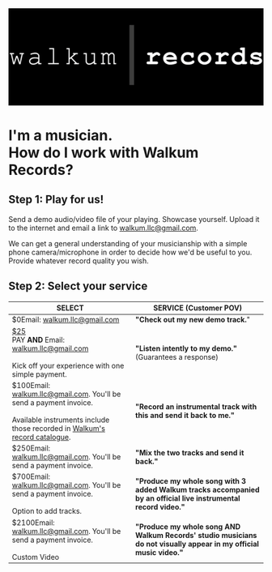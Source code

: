 <link href="./css/styles.css" rel="stylesheet" />


<div class="center">
<img src="./images/walkum_records.png" alt="walkum picture" class="title_picture_small">
</div>

<div class="center">

# <span class="green">I'm a musician</span>.</br>How do I work with Walkum Records?

</div>

## Step 1: <span class="green">Play for us</span>!

Send a demo audio/video file of your playing. Showcase yourself. Upload it to the internet and email a link to walkum.llc@gmail.com.

We can get a general understanding of your musicianship with a simple phone camera/microphone in order to decide how we'd be useful to you. Provide whatever record quality you wish.

## Step 2: <span class="green">Select your service</span>

<div class="center">

| <div class="service_header">SELECT</div> | <div class="service_header">SERVICE (Customer POV)</div> |
|----------|------------|
| <div class="tooltip"><div class="pay_free">$0<span class="tooltiptext">Email: walkum.llc@gmail.com</span></span></div></div>        | <div class="chart_padding">**"Check out my new demo track.**"</div>        |
| <div class="tooltip"><a href="https://www.paypal.com/ncp/payment/KYJPU4PP7VS5C"><div class="pay">$25</div></a><span class="tooltiptext">PAY **AND** Email: walkum.llc@gmail.com</br></br>Kick off your experience with one simple payment.</span></div>       | <div class="chart_padding">**"Listen intently to my demo."** (Guarantees a response)</div>        |
| <div class="tooltip"><div class="pay_free">$100<span class="tooltiptext">Email: walkum.llc@gmail.com. You'll be send a payment invoice.</br></br>Available instruments include those recorded in [Walkum's record catalogue](https://www.youtube.com/playlist?list=PLAFFCFbWF1lHAQ2mS_LO-Y7xWIFuVOGhK).</span></span></div>      | <div class="chart_padding">**"Record an instrumental track with this and send it back to me."** </div>        |
| <div class="tooltip"><div class="pay_free">$250<span class="tooltiptext">Email: walkum.llc@gmail.com. You'll be send a payment invoice.</span></span></div>      | <div class="chart_padding">**"Mix the two tracks and send it back."**</div>        |
| <div class="tooltip"><div class="pay_free">$700<span class="tooltiptext">Email: walkum.llc@gmail.com. You'll be send a payment invoice.</br></br>Option to add tracks.</span></span></div>      | <div class="chart_padding">**"Produce my whole song with 3 added Walkum tracks accompanied by an official live instrumental record video."**</div>        |
| <div class="tooltip"><div class="pay_free">$2100<span class="tooltiptext">Email: walkum.llc@gmail.com. You'll be send a payment invoice.</br></br>Custom Video</span></span></div>     | <div class="chart_padding">**"Produce my whole song **AND** Walkum Records' studio musicians do not visually appear in my official music video."**</div>        |

</div>

<div class="small_text">
</div>
